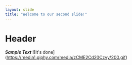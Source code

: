 ```yaml
---
layout: slide
title: "Welcome to our second slide!"
---
```

# Header
_**Sample Text**_
![It's done] (https://media1.giphy.com/media/zCME2Cd20Czvy/200.gif)
